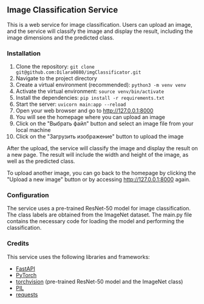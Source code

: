 ## Image Classification Service

This is a web service for image classification. Users can upload an image, and the service will classify the image and display the result, including the image dimensions and the predicted class.

### Installation
1. Clone the repository:
`git clone git@github.com:Dilara0880/imgClassificator.git`
2. Navigate to the project directory
3. Create a virtual environment (recommended):
`python3 -m venv venv`
4. Activate the virtual environment:
`source venv/bin/activate`
5. Install the dependencies:
`pip install -r requirements.txt`
6. Start the server:
`uvicorn main:app --reload`
7. Open your web browser and go to http://127.0.0.1:8000
8. You will see the homepage where you can upload an image
9. Click on the "Выбрать файл" button and select an image file from your local machine
10. Click on the "Загрузить изображение" button to upload the image

After the upload, the service will classify the image and display the result on a new page. The result will include the width and height of the image, as well as the predicted class.

To upload another image, you can go back to the homepage by clicking the "Upload a new image" button or by accessing http://127.0.0.1:8000 again.

### Configuration
The service uses a pre-trained ResNet-50 model for image classification. The class labels are obtained from the ImageNet dataset. The main.py file contains the necessary code for loading the model and performing the classification.

### Credits
This service uses the following libraries and frameworks:

- [FastAPI](https://fastapi.tiangolo.com)
- [PyTorch](https://pytorch.org)
- [torchvision](https://pytorch.org/vision) (pre-trained ResNet-50 model and the ImageNet class)
- [PIL](https://pillow.readthedocs.io)
- [requests](https://docs.python-requests.org)
